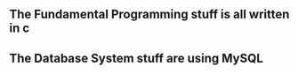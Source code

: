## The Fundamental Programming stuff is all written in c
## The Database System stuff are using MySQL
